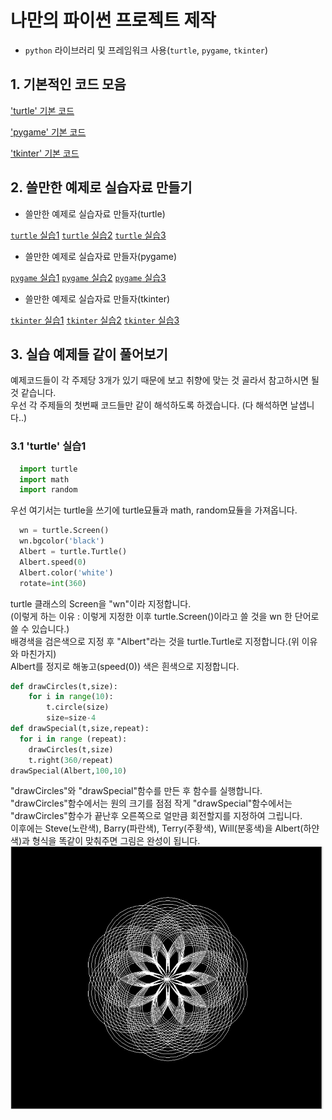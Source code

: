 # 나만의 파이썬 프로젝트 제작 
+ `python` 라이브러리 및 프레임워크 사용(`turtle`, `pygame`, `tkinter`)
## 1. 기본적인 코드 모음
['turtle' 기본 코드](https://python.flowdas.com/library/turtle.html)

['pygame' 기본 코드](https://python101.readthedocs.io/pl/latest/_downloads/pygame192.pdf)

['tkinter' 기본 코드](https://www.tutorialspoint.com/python/python_gui_programming.htm)

## 2. 쓸만한 예제로 실습자료 만들기
  - 쓸만한 예제로 실습자료 만들자(turtle)
  
  [`turtle` 실습1](https://trinket.io/python/efc940a414)
  [`turtle` 실습2](https://trinket.io/python/88dd6c94d1)
  [`turtle` 실습3](https://trinket.io/python/64577872dd)
  - 쓸만한 예제로 실습자료 만들자(pygame)
  
  [`pygame` 실습1](http://programarcadegames.com/python_examples/f.php?file=snake.py)
  [`pygame` 실습2](http://programarcadegames.com/python_examples/show_file.php?file=move_sprite_keyboard_smooth.py)
  [`pygame` 실습3](http://programarcadegames.com/python_examples/show_file.php?file=bullets.py)
  - 쓸만한 예제로 실습자료 만들자(tkinter) 
  
  [`tkinter` 실습1](https://www.crocus.co.kr/1520)
  [`tkinter` 실습2](https://www.tutorialsteacher.com/python/create-ui-using-tkinter-in-python)
  [`tkinter` 실습3](https://printed.tistory.com/10)

## 3. 실습 예제들 같이 풀어보기
예제코드들이 각 주제당 3개가 있기 때문에 보고 취향에 맞는 것 골라서 참고하시면 될 것 같습니다. <br>우선 각 주제들의 첫번째 코드들만 같이 해석하도록 하겠습니다. (다 해석하면 날샙니다..)

### 3.1 'turtle' 실습1
 ```python
   import turtle
   import math
   import random

```
우선 여기서는 turtle을 쓰기에 turtle묘듈과 math, random묘듈을 가져옵니다. 
```python
  wn = turtle.Screen()
  wn.bgcolor('black')
  Albert = turtle.Turtle()
  Albert.speed(0)
  Albert.color('white')
  rotate=int(360)
```
turtle 클래스의 Screen을 "wn"이라 지정합니다.<br>(이렇게 하는 이유 : 이렇게 지정한 이후 turtle.Screen()이라고 쓸 것을 wn 한 단어로 쓸 수 있습니다.)<br>
배경색을 검은색으로 지정 후 "Albert"라는 것을 turtle.Turtle로 지정합니다.(위 이유와 마친가지)<br>
Albert를 정지로 해놓고(speed(0)) 색은 흰색으로 지정합니다.
```python
def drawCircles(t,size):
    for i in range(10):
        t.circle(size)
        size=size-4
def drawSpecial(t,size,repeat):
  for i in range (repeat):
    drawCircles(t,size)
    t.right(360/repeat)
drawSpecial(Albert,100,10)

```
"drawCircles"와 "drawSpecial"함수를 만든 후 함수를 실행합니다.<br> 
"drawCircles"함수에서는 원의 크기를 점점 작게 "drawSpecial"함수에서는 "drawCircles"함수가 끝난후 오른쪽으로 얼만큼 회전할지를 지정하여 그립니다.<br>
이후에는 Steve(노란색), Barry(파란색), Terry(주황색), Will(분홍색)을 Albert(하얀색)과 형식을 똑같이 맞춰주면 그림은 완성이 됩니다.<br>
<img src="turtle1_Albert.jpg" width="500px"/>







